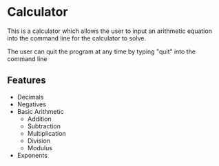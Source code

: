 # Calculator

This is a calculator which allows the user to input an arithmetic equation into the 
command line for the calculator to solve.

The user can quit the program at any time by typing "quit" into the command line

## Features

- Decimals
- Negatives
- Basic Arithmetic
    - Addition
    - Subtraction
    - Multiplication
    - Division
    - Modulus
- Exponents